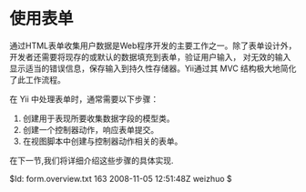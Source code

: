 使用表单
=================

通过HTML表单收集用户数据是Web程序开发的主要工作之一。除了表单设计外，
开发者还需要将现存的或默认的数据填充到表单，验证用户输入，
对无效的输入显示适当的错误信息，保存输入到持久性存储器。Yii通过其 MVC 结构极大地简化了此工作流程。

在 Yii 中处理表单时，通常需要以下步骤：

   1. 创建用于表现所要收集数据字段的模型类。
   1. 创建一个控制器动作，响应表单提交。
   1. 在视图脚本中创建与控制器动作相关的表单。

在下一节,我们将详细介绍这些步骤的具体实现.

<div class="revision">$Id: form.overview.txt 163 2008-11-05 12:51:48Z weizhuo $</div>